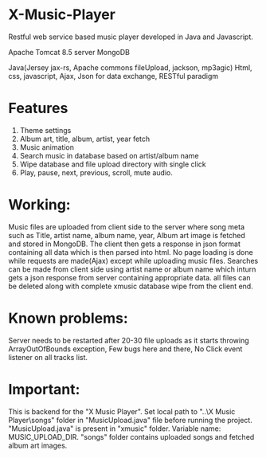# X-Music-Player
Restful web service based music player developed in Java and Javascript.

Apache Tomcat 8.5 server
MongoDB

Java(Jersey jax-rs, Apache commons fileUpload, jackson, mp3agic)
Html, 
css, 
javascript, 
Ajax, 
Json for data exchange, 
RESTful paradigm

# Features
1. Theme settings <br>
2. Album art, title, album, artist, year fetch<br>
3. Music animation<br>
4. Search music in database based on artist/album name<br>
5. Wipe database and file upload directory with single click<br>
6. Play, pause, next, previous, scroll, mute audio.

# Working:
Music files are uploaded from client side to the server where song meta such as Title, artist name, album name, year, Album art image is fetched
and stored in MongoDB. The client then gets a response in json format containing all data which is then parsed into html. No page loading is done
while requests are made(Ajax) except while uploading music files.
Searches can be made from client side using artist name or album name which inturn gets a json response from server containing appropriate data.
all files can be deleted along with complete xmusic database wipe from the client end.

# Known problems:
Server needs to be restarted after 20-30 file uploads as it starts throwing ArrayOutOfBounds exception, 
Few bugs here and there, 
No Click event listener on all tracks list.

# Important: 
This is backend for the "X Music Player". Set local path to "..\X Music Player\songs" folder in "MusicUpload.java" file before running the project.
"MusicUpload.java" is present in "xmusic" folder. Variable name: MUSIC_UPLOAD_DIR. "songs" folder contains uploaded songs and
fetched album art images.
